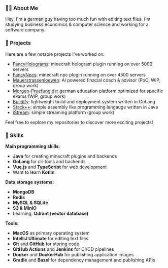 ### 👨‍💻 About Me
Hey, I'm a german guy having too much fun with editing text files. I'm studying business economics & computer science and working for a software company.

### 🚀 Projects
Here are a few notable projects I've worked on:
 - [FancyHolograms](https://github.com/FancyMcPlugins/FancyHolograms): minecraft hologram plugin running on over 5000 servers
 - [FancyNpcs](https://github.com/FancyMcPlugins/FancyNpcs): minecraft npc plugin running on over 4500 servers
 - [Mauerstrassenloewen](https://github.com/OliverSchlueter/mauerstrassenloewen): AI powered finacial coach & advisor (PoC, WIP, group work)
 - [Morgen-Pruefung.de](https://github.com/morgen-pruefung): german education platform optimized for specific exams (WIP, group work)
 - [Buildify](https://github.com/OliverSchlueter/Buildify): lightweight build and deployment system written in GoLang
 - [Stack++](https://github.com/OliverSchlueter/StackPP): simple assembly like programming langauge written in Java
 - [iStream](https://github.com/OliverSchlueter/iStream): simple streaming platform (group work)
 
Feel free to explore my repositories to discover more exciting projects!

### 🔭 Skills

**Main programming skills:**<br>
- **Java** for creating minecraft plugins and backends
- **GoLang** for cli-tools and backends
- **Vue.js** and **TypeScript** for web development
- Want to learn **Kotlin**

**Data storage systems:**<br>
- **MongoDB**
- **Redis**
- **MySQL & SQLite**
- **S3 & MinIO**
- Learning: **Qdrant (vector database)**

**Tools:**<br>
- **MacOS** as primary operating system
- **IntelliJ Ultimate** for editing text files
- **Git** and **GitHub** for storing code
- **GitHub Actions** and **Jenkins** for CI/CD pipelines
- **Docker** and **DockerHub** for publishing application images
- **Gradle** and **Bazel** for dependency management and publishing APIs

